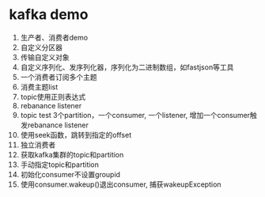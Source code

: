 # kafka demo  
1. 生产者、消费者demo  
2. 自定义分区器  
3. 传输自定义对象  
  1. 自定义序列化、发序列化器，序列化为二进制数组，如fastjson等工具  
4. 一个消费者订阅多个主题
  1. 消费主题list  
  2. topic使用正则表达式  
5. rebanance listener  
  1. topic test 3个partition，一个consumer, 一个listener, 增加一个consumer触发rebanance listener  
6. 使用seek函数，跳转到指定的offset  
7. 独立消费者  
  1. 获取kafka集群的topic和partition  
  2. 手动指定topic和partition  
  3. 初始化consumer不设置groupid  
8. 使用consumer.wakeup()退出consumer, 捕获wakeupException  